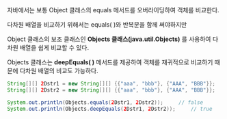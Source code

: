 자바에서는 보통 Object 클래스의 equals 메서드를 오버라이딩하여 객체를 비교한다.

다차원 배열을 비교하기 위해서는 equals( )와 반복문을 함께 써야하지만

Object 클래스의 보조 클래스인 **Objects 클래스(java.util.Objects)** 를 사용하여 다차원 배열을 쉽게 비교할 수 있다.

Objects 클래스는 **deepEquals( )** 메서드를 제공하여 객체를 재귀적으로 비교하기 때문에 다차원 배열의 비교도 가능하다.
```java
String[][] 2Dstr1 = new String[][] {{"aaa", "bbb"}, {"AAA", "BBB"}};
String[][] 2Dstr2 = new String[][] {{"aaa", "bbb"}, {"AAA", "BBB"}};

System.out.println(Objects.equals(2Dstr1, 2Dstr2));		// false
System.out.println(Objects.deepEquals(2Dstr1, 2Dstr2));		// true
```	
